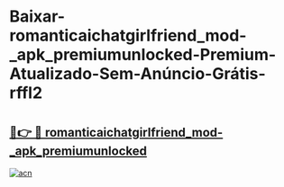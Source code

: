 # Baixar-romanticaichatgirlfriend_mod-_apk_premiumunlocked-Premium-Atualizado-Sem-Anúncio-Grátis-rffl2

# <h2><a href="https://qvq7sy.esa.edu.pl?src=romanticaichatgirlfriend_mod-_apk_premiumunlocked&ref=rffl2">🔗👉 🔴 romanticaichatgirlfriend_mod-_apk_premiumunlocked</a></h2>

[![acn](https://github.com/user-attachments/assets/0f9c940e-d8b0-45ae-aac7-cd30a18b3e1c)](https://qvq7sy.esa.edu.pl?src=romanticaichatgirlfriend_mod-_apk_premiumunlocked&ref=rffl2)

